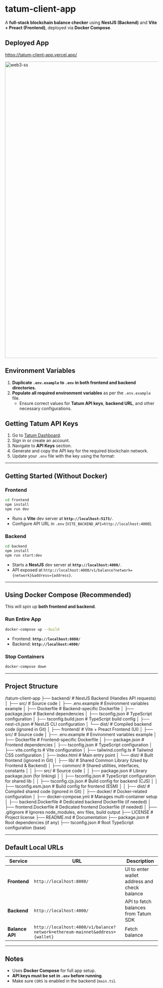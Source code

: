 # tatum-client-app

A **full-stack blockchain balance checker** using **NestJS (Backend)** and **Vite + Preact (Frontend)**, deployed via **Docker Compose**.

## Deployed App

https://tatum-client-app.vercel.app/

<img width="973" alt="web3-ss" src="https://github.com/user-attachments/assets/6c8acc05-d350-4250-81d5-91a7e5bfba06" />

## **Environment Variables**

1. **Duplicate `.env.example` to `.env` in both frontend and backend directories.**
2. **Populate all required environment variables** as per the `.env.example` file.
   - Ensure correct values for **Tatum API keys**, **backend URL**, and other necessary configurations.
  
## Getting Tatum API Keys

1. Go to [Tatum Dashboard](https://tatum.io/).
2. Sign in or create an account.
3. Navigate to **API Keys** section.
4. Generate and copy the API key for the required blockchain network.
5. Update your `.env` file with the key using the format:

---

## **Getting Started (Without Docker)**

### **Frontend**
```sh
cd frontend
npm install
npm run dev
```
- Runs a **Vite** dev server at **`http://localhost:5173/`**.
- Configure API URL in `.env` (`VITE_BACKEND_API=http://localhost:4000`).

### **Backend**
```sh
cd backend
npm install
npm run start:dev
```
- Starts a **NestJS** dev server at **`http://localhost:4000/`**.
- API exposed at `http://localhost:4000/v1/balance?network={network}&address={address}`.

---

## **Using Docker Compose (Recommended)**

This will spin up **both frontend and backend**.

### **Run Entire App**
```sh
docker-compose up --build
```
- Frontend: **`http://localhost:8080/`**
- Backend: **`http://localhost:4000/`**

### **Stop Containers**
```sh
docker-compose down
```

---

## **Project Structure**

/tatum-client-app
├── backend/        # NestJS Backend (Handles API requests)
│   ├── src/        # Source code
│   ├── .env.example  # Environment variables example
│   ├── Dockerfile    # Backend-specific Dockerfile
│   ├── package.json  # Backend dependencies
│   ├── tsconfig.json # TypeScript configuration
│   ├── tsconfig.build.json # TypeScript build config
│   ├── nest-cli.json  # NestJS CLI configuration
│   └── dist/         # Compiled backend code (ignored in Git)
│
├── frontend/       # Vite + Preact Frontend (UI)
│   ├── src/        # Source code
│   ├── .env.example  # Environment variables example
│   ├── Dockerfile    # Frontend-specific Dockerfile
│   ├── package.json  # Frontend dependencies
│   ├── tsconfig.json # TypeScript configuration
│   ├── vite.config.ts # Vite configuration
│   ├── tailwind.config.ts # Tailwind CSS configuration
│   ├── index.html    # Main entry point
│   └── dist/         # Built frontend (ignored in Git)
│
├── lib/            # Shared Common Library (Used by Frontend & Backend)
│   ├── common/     # Shared utilities, interfaces, constants
│   │   ├── src/    # Source code
│   │   ├── package.json  # Library package.json (for linking)
│   │   ├── tsconfig.json  # TypeScript configuration for shared lib
│   │   ├── tsconfig.cjs.json  # Build config for backend (CJS)
│   │   ├── tsconfig.esm.json  # Build config for frontend (ESM)
│   │   ├── dist/   # Compiled shared code (ignored in Git)
│
├── docker/         # Docker-related configuration
│   ├── docker-compose.yml # Manages multi-container setup
│   ├── backend.Dockerfile # Dedicated backend Dockerfile (if needed)
│   ├── frontend.Dockerfile # Dedicated frontend Dockerfile (if needed)
│
├── .gitignore      # Ignores node_modules, env files, build output
├── LICENSE         # Project license
├── README.md       # Documentation
├── package.json    # Root dependencies (if any)
├── tsconfig.json   # Root TypeScript configuration (base)


---

## **Default Local URLs**

| Service   | URL                      | Description |
|-----------|--------------------------|-------------|
| **Frontend** | `http://localhost:8080/` | UI to enter wallet address and check balance |
| **Backend** | `http://localhost:4000/` | API to fetch balances from Tatum SDK |
| **Balance API** | `http://localhost:4000/v1/balance?network=ethereum-mainnet&address={wallet}` | Fetch balance |

---

## **Notes**

- Uses **Docker Compose** for full app setup.
- **API keys must be set in `.env` before running**.
- Make sure `CORS` is enabled in the backend (`main.ts`).
